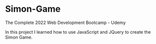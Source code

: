 # Simon-Game
The Complete 2022 Web Development Bootcamp - Udemy

In this project I learned how to use JavaScript and JQuery to create the Simon Game.
